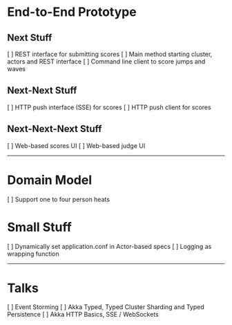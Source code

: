 # End-to-End Prototype

## Next Stuff
[ ] REST interface for submitting scores
[ ] Main method starting cluster, actors and REST interface
[ ] Command line client to score jumps and waves

## Next-Next Stuff
[ ] HTTP push interface (SSE) for scores
[ ] HTTP push client for scores

## Next-Next-Next Stuff
[ ] Web-based scores UI
[ ] Web-based judge UI

------------------------------------------------------------------------

# Domain Model
[ ] Support one to four person heats

# Small Stuff
[ ] Dynamically set application.conf in Actor-based specs
[ ] Logging as wrapping function

------------------------------------------------------------------------

# Talks

[ ] Event Storming
[ ] Akka Typed, Typed Cluster Sharding and Typed Persistence
[ ] Akka HTTP Basics, SSE / WebSockets
